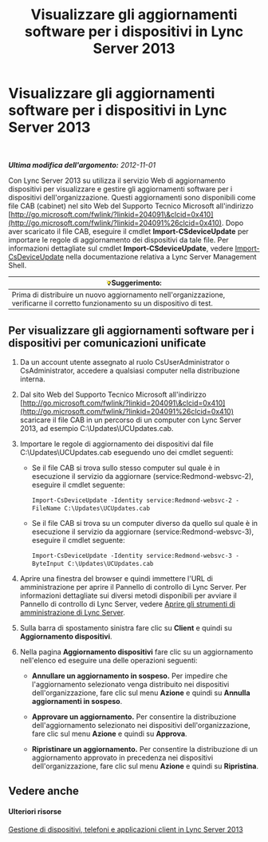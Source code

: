 ﻿---
title: Visualizzare gli aggiornamenti software per i dispositivi in Lync Server 2013
TOCTitle: Visualizzare gli aggiornamenti software per i dispositivi in Lync Server 2013
ms:assetid: d2cca12b-ed43-4e1f-90ab-d14bca8b482c
ms:mtpsurl: https://technet.microsoft.com/it-it/library/Gg182592(v=OCS.15)
ms:contentKeyID: 49302070
ms.date: 08/24/2015
mtps_version: v=OCS.15
ms.translationtype: HT
---

# Visualizzare gli aggiornamenti software per i dispositivi in Lync Server 2013

 

_**Ultima modifica dell'argomento:** 2012-11-01_

Con Lync Server 2013 su utilizza il servizio Web di aggiornamento dispositivi per visualizzare e gestire gli aggiornamenti software per i dispositivi dell'organizzazione. Questi aggiornamenti sono disponibili come file CAB (cabinet) nel sito Web del Supporto Tecnico Microsoft all'indirizzo [http://go.microsoft.com/fwlink/?linkid=204091\&clcid=0x410](http://go.microsoft.com/fwlink/?linkid=204091%26clcid=0x410). Dopo aver scaricato il file CAB, eseguire il cmdlet **Import-CSdeviceUpdate** per importare le regole di aggiornamento dei dispositivi da tale file. Per informazioni dettagliate sul cmdlet **Import-CSdeviceUpdate**, vedere [Import-CsDeviceUpdate](import-csdeviceupdate.md) nella documentazione relativa a Lync Server Management Shell.

<table>
<thead>
<tr class="header">
<th><img src="images/Gg398201.tip(OCS.15).gif" title="tip" alt="tip" />Suggerimento:</th>
</tr>
</thead>
<tbody>
<tr class="odd">
<td>Prima di distribuire un nuovo aggiornamento nell'organizzazione, verificarne il corretto funzionamento su un dispositivo di test.</td>
</tr>
</tbody>
</table>


## Per visualizzare gli aggiornamenti software per i dispositivi per comunicazioni unificate

1.  Da un account utente assegnato al ruolo CsUserAdministrator o CsAdministrator, accedere a qualsiasi computer nella distribuzione interna.

2.  Dal sito Web del Supporto Tecnico Microsoft all'indirizzo [http://go.microsoft.com/fwlink/?linkid=204091\&clcid=0x410](http://go.microsoft.com/fwlink/?linkid=204091%26clcid=0x410) scaricare il file CAB in un percorso di un computer con Lync Server 2013, ad esempio C:\\Updates\\UCUpdates.cab.

3.  Importare le regole di aggiornamento dei dispositivi dal file C:\\Updates\\UCUpdates.cab eseguendo uno dei cmdlet seguenti:
    
      - Se il file CAB si trova sullo stesso computer sul quale è in esecuzione il servizio da aggiornare (service:Redmond-websvc-2), eseguire il cmdlet seguente:
        
            Import-CsDeviceUpdate -Identity service:Redmond-websvc-2 -FileName C:\Updates\UCUpdates.cab
    
      - Se il file CAB si trova su un computer diverso da quello sul quale è in esecuzione il servizio da aggiornare (service:Redmond-websvc-3), eseguire il cmdlet seguente:
        
            Import-CsDeviceUpdate -Identity service:Redmond-websvc-3 -ByteInput C:\Updates\UCUpdates.cab

4.  Aprire una finestra del browser e quindi immettere l'URL di amministrazione per aprire il Pannello di controllo di Lync Server. Per informazioni dettagliate sui diversi metodi disponibili per avviare il Pannello di controllo di Lync Server, vedere [Aprire gli strumenti di amministrazione di Lync Server](lync-server-2013-open-lync-server-administrative-tools.md).

5.  Sulla barra di spostamento sinistra fare clic su **Client** e quindi su **Aggiornamento dispositivi**.

6.  Nella pagina **Aggiornamento dispositivi** fare clic su un aggiornamento nell'elenco ed eseguire una delle operazioni seguenti:
    
      - **Annullare un aggiornamento in sospeso.** Per impedire che l'aggiornamento selezionato venga distribuito nei dispositivi dell'organizzazione, fare clic sul menu **Azione** e quindi su **Annulla aggiornamenti in sospeso**.
    
      - **Approvare un aggiornamento.** Per consentire la distribuzione dell'aggiornamento selezionato nei dispositivi dell'organizzazione, fare clic sul menu **Azione** e quindi su **Approva**.
    
      - **Ripristinare un aggiornamento.** Per consentire la distribuzione di un aggiornamento approvato in precedenza nei dispositivi dell'organizzazione, fare clic sul menu **Azione** e quindi su **Ripristina**.

## Vedere anche

#### Ulteriori risorse

[Gestione di dispositivi, telefoni e applicazioni client in Lync Server 2013](lync-server-2013-managing-devices-phones-and-client-applications.md)


